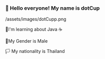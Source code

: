 ### 🙌 Hello everyone! My name is dotCup

/assets/images/dotCupp.png


📖I'm learning about Java ☕

🧒My Gender is Male

🏳 My nationality is Thailand
